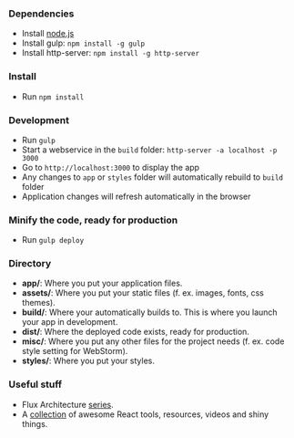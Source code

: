 ### Dependencies
* Install  [node.js](https://nodejs.org/)
* Install gulp: `npm install -g gulp` 
* Install http-server: `npm install -g http-server`

### Install
* Run `npm install`

### Development
* Run `gulp`
* Start a webservice in the `build` folder: `http-server -a localhost -p 3000`
* Go to `http://localhost:3000` to display the app
* Any changes to `app` or `styles` folder will automatically rebuild to `build` folder
* Application changes will refresh automatically in the browser

### Minify the code, ready for production
* Run `gulp deploy`

### Directory
* **app/**: Where you put your application files.
* **assets/**: Where you put your static files (f. ex. images, fonts, css themes).
* **build/**: Where your automatically builds to. This is where you launch your app in development.
* **dist/**: Where the deployed code exists, ready for production.
* **misc/**: Where you put any other files for the project needs (f. ex. code style setting for WebStorm).
* **styles/**: Where you put your styles.


### Useful stuff
* Flux Architecture [series](https://egghead.io/series/react-flux-architecture).
* A [collection](https://react.zeef.com/nick.raienko) of awesome React tools, resources, videos and shiny things.